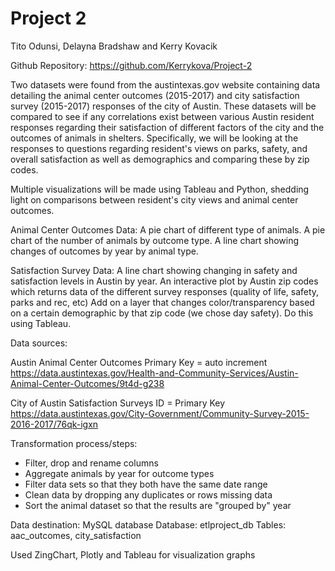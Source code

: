 # Project 2

Tito Odunsi, Delayna Bradshaw and Kerry Kovacik

Github Repository: https://github.com/Kerrykova/Project-2

Two datasets were found from the austintexas.gov website containing data detailing the animal center outcomes (2015-2017) and city satisfaction survey (2015-2017) responses of the city of Austin. These datasets will be compared to see if any correlations exist between various Austin resident responses regarding their satisfaction of different factors of the city and the outcomes of animals in shelters. Specifically, we will be looking at the responses to questions regarding resident's views on parks, safety, and overall satisfaction as well as demographics and comparing these by zip codes.

Multiple visualizations will be made using Tableau and Python, shedding light on comparisons between resident's city views and animal center outcomes. 

   Animal Center Outcomes Data:
    A pie chart of different type of animals. 
    A pie chart of the number of animals by outcome type. 
    A line chart showing changes of outcomes by year by animal type.
 

   Satisfaction Survey Data:
    A line chart showing changing in safety and satisfaction levels in Austin by year. 
    An interactive plot by Austin zip codes which returns data of the different survey responses (quality of life, safety, parks and rec, etc)
        Add on a layer that changes color/transparency based on a certain demographic by that zip code (we chose day safety). 
                Do this using Tableau.

Data sources: 

Austin Animal Center Outcomes
Primary Key = auto increment
https://data.austintexas.gov/Health-and-Community-Services/Austin-Animal-Center-Outcomes/9t4d-g238

City of Austin Satisfaction Surveys
ID = Primary Key
https://data.austintexas.gov/City-Government/Community-Survey-2015-2016-2017/76qk-igxn

Transformation process/steps: 
* Filter, drop and rename columns
* Aggregate animals by year for outcome types
* Filter data sets so that they both have the same date range
* Clean data by dropping any duplicates or rows missing data
* Sort the animal dataset so that the results are "grouped by" year

Data destination: 
MySQL database
Database: etlproject_db
Tables: aac_outcomes, city_satisfaction

Used ZingChart, Plotly and Tableau for visualization graphs